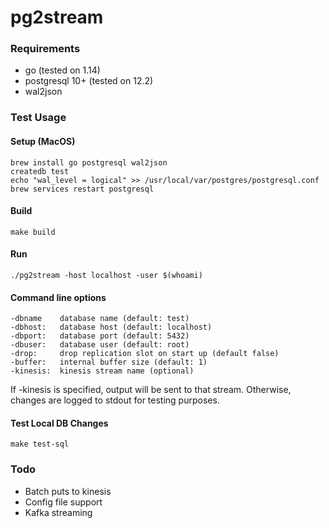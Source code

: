 # pg2stream

### Requirements

* go (tested on 1.14)
* postgresql 10+ (tested on 12.2)
* wal2json

### Test Usage

#### Setup (MacOS)

    brew install go postgresql wal2json
    createdb test
    echo "wal_level = logical" >> /usr/local/var/postgres/postgresql.conf
    brew services restart postgresql

#### Build

    make build

#### Run

    ./pg2stream -host localhost -user $(whoami)

#### Command line options

	-dbname    database name (default: test)
	-dbhost:   database host (default: localhost)
	-dbport:   database port (default: 5432)
	-dbuser:   database user (default: root)
	-drop:     drop replication slot on start up (default false)
	-buffer:   internal buffer size (default: 1)
	-kinesis:  kinesis stream name (optional)

If -kinesis is specified, output will be sent to that stream. Otherwise, changes are logged to stdout
for testing purposes.

#### Test Local DB Changes

    make test-sql

### Todo

* Batch puts to kinesis
* Config file support
* Kafka streaming
